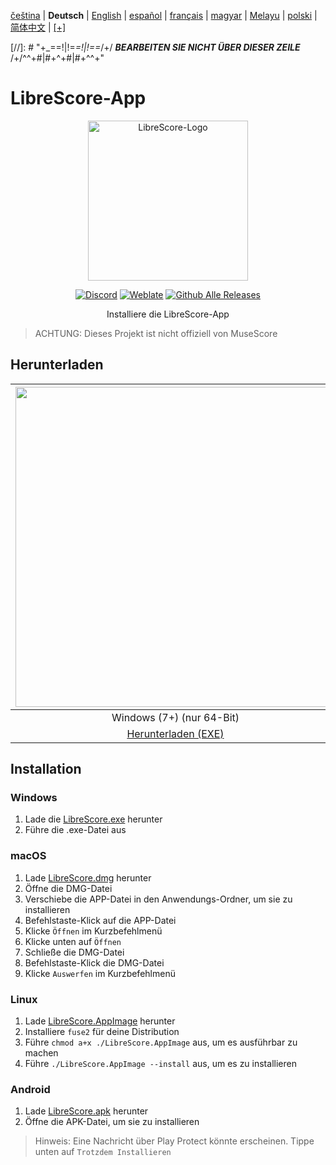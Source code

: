<div dir="ltr" align="left">

‎[čeština](/docs/cs/PŘEČTĚTEMĚ.md) | ‎**Deutsch** | ‎[English](/docs/en/README.md) | ‎[español](/docs/es/LÉAME.md) | ‎[français](/docs/fr/LISEZMOI.md) | ‎[magyar](/docs/hu/OLVASSAEL.md) | ‎[Melayu](/docs/ms/BACASAYA.md) | ‎[polski](/docs/pl/PRZECZYTAJMNIE.md) | ‎[简体中文](/docs/zh-Hans/自述文件.md) | ‎[[+]](https://weblate.librescore.org/projects/librescore/docs)

[//]: # "\+\_==!|!=_=!|!==_/+/ ***BEARBEITEN SIE NICHT ÜBER DIESER ZEILE*** /+/^^+#|#+^+#|#+^^\+\"

# LibreScore-App

<div align="center">

<img src="https://github.com/LibreScore/dl-musescore/raw/master/images/logo.png" width="256" alt="LibreScore-Logo">

[![Discord](https://img.shields.io/discord/774491656643674122?color=5865F2&label=&labelColor=555555&logo=discord&logoColor=FFFFFF)](https://discord.gg/DKu7cUZ4XQ) [![Weblate](https://weblate.librescore.org/widgets/librescore/-/app-librescore/svg-badge.svg)](https://weblate.librescore.org/engage/librescore) [![Github Alle Releases](https://img.shields.io/github/downloads/LibreScore/app-librescore/total.svg?label=Downloads)](https://github.com/LibreScore/app-librescore/releases/latest)

Installiere die LibreScore-App

</div>

> ACHTUNG: Dieses Projekt ist nicht offiziell von MuseScore

## Herunterladen

| <img src="https://upload.wikimedia.org/wikipedia/commons/e/e2/Windows_logo_and_wordmark_-_2021.svg" width="512"> | <img src="https://upload.wikimedia.org/wikipedia/commons/2/21/MacOS_wordmark_%282017%29.svg" width="512"> |               <img src="https://upload.wikimedia.org/wikipedia/commons/3/35/Tux.svg" width="512">                |   <img src="https://upload.wikimedia.org/wikipedia/commons/3/31/Android_robot_head.svg" width="512">   |
| :--------------------------------------------------------------------------------------------------------------: | :-------------------------------------------------------------------------------------------------------: | :--------------------------------------------------------------------------------------------------------------: | :----------------------------------------------------------------------------------------------------: |
|                                            Windows (7+) (nur 64-Bit)                                            |                                        macOS (10.14+) (Rosetta 2)                                         |                                               Linux (nur 64-Bit)                                                |                                             Android (6.0+)                                             |
|      [Herunterladen (EXE)](https://github.com/LibreScore/app-librescore/releases/latest/download/LibreScore.exe)      |  [Herunterladen (DMG)](https://github.com/LibreScore/app-librescore/releases/latest/download/LibreScore.dmg)   | [Herunterladen (AppImage)](https://github.com/LibreScore/app-librescore/releases/latest/download/LibreScore.AppImage) | [Herunterladen (APK)](https://github.com/LibreScore/app-librescore/releases/latest/download/LibreScore.apk) |

## Installation

### Windows

1. Lade die [LibreScore.exe](https://github.com/LibreScore/app-librescore/releases/latest/download/LibreScore.exe) herunter
2. Führe die .exe-Datei aus

### macOS

1. Lade [LibreScore.dmg](https://github.com/LibreScore/app-librescore/releases/latest/download/LibreScore.dmg) herunter
2. Öffne die DMG-Datei
3. Verschiebe die APP-Datei in den Anwendungs-Ordner, um sie zu installieren
4. Befehlstaste-Klick auf die APP-Datei
5. Klicke `Öffnen` im Kurzbefehlmenü
6. Klicke unten auf `Öffnen`
7. Schließe die DMG-Datei
8. Befehlstaste-Klick die DMG-Datei
9. Klicke `Auswerfen` im Kurzbefehlmenü

### Linux

1. Lade [LibreScore.AppImage](https://github.com/LibreScore/app-librescore/releases/latest/download/LibreScore.AppImage) herunter
2. Installiere `fuse2` für deine Distribution
3. Führe `chmod a+x ./LibreScore.AppImage` aus, um es ausführbar zu machen
4. Führe `./LibreScore.AppImage --install` aus, um es zu installieren

### Android

1. Lade [LibreScore.apk](https://github.com/LibreScore/app-librescore/releases/latest/download/LibreScore.apk) herunter
2. Öffne die APK-Datei, um sie zu installieren

> Hinweis: Eine Nachricht über Play Protect könnte erscheinen. Tippe unten auf `Trotzdem Installieren`

</div>
